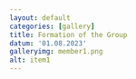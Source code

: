 ```yaml
---
layout: default
categories: [gallery]
title: Formation of the Group
datum: '01.08.2023'
galleryimg: member1.png
alt: item1
---
```

